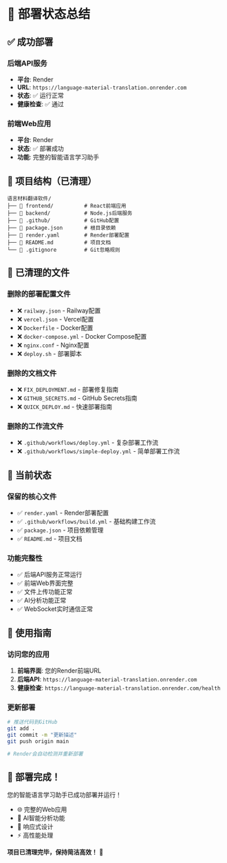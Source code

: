 # 🚀 部署状态总结

## ✅ 成功部署

### 后端API服务
- **平台**: Render
- **URL**: `https://language-material-translation.onrender.com`
- **状态**: ✅ 运行正常
- **健康检查**: ✅ 通过

### 前端Web应用
- **平台**: Render
- **状态**: ✅ 部署成功
- **功能**: 完整的智能语言学习助手

## 📁 项目结构（已清理）

```
语言材料翻译软件/
├── 📁 frontend/          # React前端应用
├── 📁 backend/           # Node.js后端服务
├── 📁 .github/           # GitHub配置
├── 📄 package.json       # 根目录依赖
├── 📄 render.yaml        # Render部署配置
├── 📄 README.md          # 项目文档
└── 📄 .gitignore         # Git忽略规则
```

## 🧹 已清理的文件

### 删除的部署配置文件
- ❌ `railway.json` - Railway配置
- ❌ `vercel.json` - Vercel配置
- ❌ `Dockerfile` - Docker配置
- ❌ `docker-compose.yml` - Docker Compose配置
- ❌ `nginx.conf` - Nginx配置
- ❌ `deploy.sh` - 部署脚本

### 删除的文档文件
- ❌ `FIX_DEPLOYMENT.md` - 部署修复指南
- ❌ `GITHUB_SECRETS.md` - GitHub Secrets指南
- ❌ `QUICK_DEPLOY.md` - 快速部署指南

### 删除的工作流文件
- ❌ `.github/workflows/deploy.yml` - 复杂部署工作流
- ❌ `.github/workflows/simple-deploy.yml` - 简单部署工作流

## 🎯 当前状态

### 保留的核心文件
- ✅ `render.yaml` - Render部署配置
- ✅ `.github/workflows/build.yml` - 基础构建工作流
- ✅ `package.json` - 项目依赖管理
- ✅ `README.md` - 项目文档

### 功能完整性
- ✅ 后端API服务正常运行
- ✅ 前端Web界面完整
- ✅ 文件上传功能正常
- ✅ AI分析功能正常
- ✅ WebSocket实时通信正常

## 🚀 使用指南

### 访问您的应用
1. **前端界面**: 您的Render前端URL
2. **后端API**: `https://language-material-translation.onrender.com`
3. **健康检查**: `https://language-material-translation.onrender.com/health`

### 更新部署
```bash
# 推送代码到GitHub
git add .
git commit -m "更新描述"
git push origin main

# Render会自动检测并重新部署
```

## 🎉 部署完成！

您的智能语言学习助手已成功部署并运行！
- 🌐 完整的Web应用
- 🤖 AI智能分析功能
- 📱 响应式设计
- ⚡ 高性能处理

**项目已清理完毕，保持简洁高效！** 🚀 